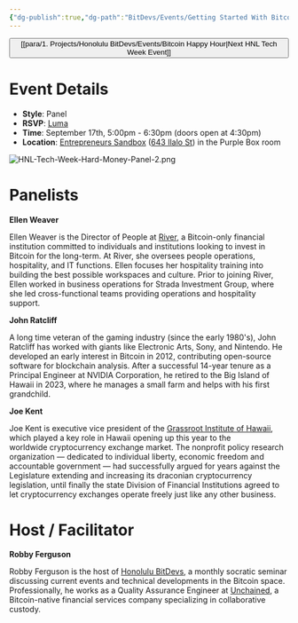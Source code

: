 ```yaml
---
{"dg-publish":true,"dg-path":"BitDevs/Events/Getting Started With Bitcoin - Hard Money In An Uncertain Future.md","permalink":"/bit-devs/events/getting-started-with-bitcoin-hard-money-in-an-uncertain-future/","title":"Getting Started With Bitcoin - Hard Money In An Uncertain Future","tags":["bitcoin","hnl-tech-week","event"],"noteIcon":"3","created":"2024-08-21T17:00:42.614-10:00","updated":"2024-08-28T20:51:00.862-10:00"}
---
```




<button class="obsidian-button next-seminar">[[para/1. Projects/Honolulu BitDevs/Events/Bitcoin Happy Hour\|Next HNL Tech Week Event]]</button>

# Event Details

- **Style**: Panel
- **RSVP**: [Luma](https://lu.ma/4p1dbugp)
- **Time**: September 17th, 5:00pm - 6:30pm (doors open at 4:30pm)
- **Location**: [Entrepreneurs Sandbox](https://sandboxhawaii.org/) ([643 Ilalo St](https://goo.gl/maps/3Zj38htV13iUn4dcA)) in the Purple Box room

![HNL-Tech-Week-Hard-Money-Panel-2.png](/img/user/para/artifacts/HNL-Tech-Week-Hard-Money-Panel-2.png)

# Panelists

**Ellen Weaver**

Ellen Weaver is the Director of People at [River](https://river.com/), a Bitcoin-only financial institution committed to individuals and institutions looking to invest in Bitcoin for the long-term. At River, she oversees people operations, hospitality, and IT functions. Ellen focuses her hospitality training into building the best possible workspaces and culture. Prior to joining River, Ellen worked in business operations for Strada Investment Group, where she led cross-functional teams providing operations and hospitality support.

 **John Ratcliff**

A long time veteran of the gaming industry (since the early 1980's), John Ratcliff has worked with giants like Electronic Arts, Sony, and Nintendo. He developed an early interest in Bitcoin in 2012, contributing open-source software for blockchain analysis. After a successful 14-year tenure as a Principal Engineer at NVIDIA Corporation, he retired to the Big Island of Hawaii in 2023, where he manages a small farm and helps with his first grandchild.

**Joe Kent**

Joe Kent is executive vice president of the [Grassroot Institute of Hawaii](https://www.grassrootinstitute.org/), which played a key role in Hawaii opening up this year to the worldwide cryptocurrency exchange market. The nonprofit policy research organization — dedicated to individual liberty, economic freedom and accountable government — had successfully argued for years against the Legislature extending and increasing its draconian cryptocurrency legislation, until finally the state Division of Financial Institutions agreed to let cryptocurrency exchanges operate freely just like any other business.

# Host / Facilitator

**Robby Ferguson**

Robby Ferguson is the host of [Honolulu BitDevs](http://hnlbtc.group/), a monthly socratic seminar discussing current events and technical developments in the Bitcoin space. Professionally, he works as a Quality Assurance Engineer at [Unchained](https://unchained.com/), a Bitcoin-native financial services company specializing in collaborative custody.